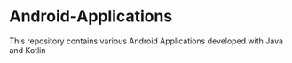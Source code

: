 # Android-Applications
This repository contains various Android Applications developed with Java and Kotlin
